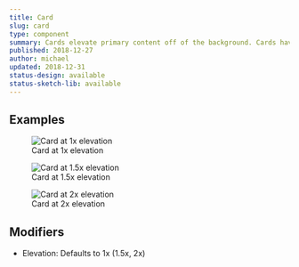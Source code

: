 ```yaml
---
title: Card
slug: card
type: component
summary: Cards elevate primary content off of the background. Cards have a degree of elevation that defaults to 1x. If overlaying another card on top of elevated cards with a degree of 1x, use a card with a 1.5x elevation. Cards with 2x elevation are reserverd for modals and overlays with dark backgrounds.
published: 2018-12-27
author: michael
updated: 2018-12-31
status-design: available
status-sketch-lib: available
---
```


##  Examples

<figure>
    <img src="/static/images/card-1x.png" alt="Card at 1x elevation">
    <figcaption>Card at 1x elevation</figcaption>
</figure>

<figure>
    <img src="/static/images/card-1.5x.png" alt="Card at 1.5x elevation">
    <figcaption>Card at 1.5x elevation</figcaption>
</figure>

<figure>
    <img src="/static/images/card-2x.png" alt="Card at 2x elevation">
    <figcaption>Card at 2x elevation</figcaption>
</figure>


## Modifiers
* Elevation: Defaults to 1x (1.5x, 2x)
